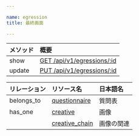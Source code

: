 ```yaml
---

name: egression
title: 最終画面

---
```


|メソッド|概要|
|:---|:---|
|show|[GET /api/v1/egressions/:id](#egression_show)|
|update|[PUT /api/v1/egressions/:id](#egression_update)|

|リレーション|リソース名|日本語名|
|:---|:---|:---|
|belongs_to|[questionnaire](#questionnaire)|質問表|
|has_one|[creative](#creative)|画像|
||[creative_chain](#creative_chain)|画像の関連|